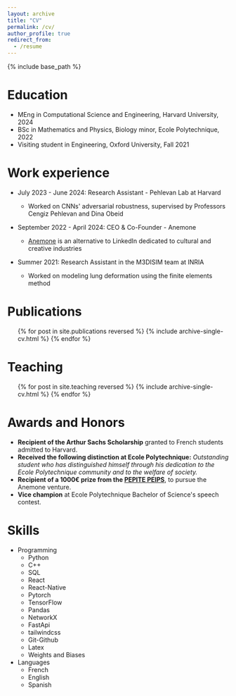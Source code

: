```yaml
---
layout: archive
title: "CV"
permalink: /cv/
author_profile: true
redirect_from:
  - /resume
---
```


{% include base_path %}

Education
======
* MEng in Computational Science and Engineering, Harvard University, 2024
* BSc in Mathematics and Physics, Biology minor, Ecole Polytechnique, 2022
* Visiting student in Engineering, Oxford University, Fall 2021

Work experience
======
* July 2023 - June 2024: Research Assistant - Pehlevan Lab at Harvard
  * Worked on CNNs' adversarial robustness, supervised by Professors Cengiz Pehlevan and Dina Obeid

* September 2022 - April 2024: CEO & Co-Founder - Anemone
  * [Anemone](https://anemone.paris) is an alternative to LinkedIn dedicated to cultural and creative industries

* Summer 2021: Research Assistant in the M3DISIM team at INRIA
  * Worked on modeling lung deformation using the finite elements method
 

Publications
======
  <ul>{% for post in site.publications reversed %}
    {% include archive-single-cv.html %}
  {% endfor %}</ul>
  
<!-- 

Talks
======
  <ul>{% for post in site.talks reversed %}
    {% include archive-single-talk-cv.html  %}
  {% endfor %}</ul>

Service and leadership
======
* Currently signed in to 43 different slack teams -->

  
Teaching
======
  <ul>{% for post in site.teaching reversed %}
    {% include archive-single-cv.html %}
  {% endfor %}</ul>
  
Awards and Honors
=====
* **Recipient of the Arthur Sachs Scholarship** granted to French students admitted to Harvard.
* **Received the following distinction at Ecole Polytechnique:** _Outstanding student who has distinguished himself through his dedication to the Ecole Polytechnique community and to the welfare of society._
* **Recipient of a 1000€ prize from the [PEPITE PEIPS](https://www.universite-paris-saclay.fr/en/formation/entrepreneuriat-etudiant/pepite-peips)**, to pursue the Anemone venture.
* **Vice champion** at Ecole Polytechnique Bachelor of Science's speech contest.

 
Skills
======
* Programming
  * Python
  * C++
  * SQL
  * React
  * React-Native
  * Pytorch
  * TensorFlow
  * Pandas
  * NetworkX
  * FastApi
  * tailwindcss
  * Git-Github
  * Latex
  * Weights and Biases
* Languages
  * French
  * English
  * Spanish
